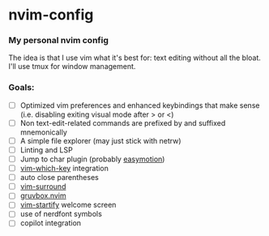 # nvim-config
### My personal nvim config

The idea is that I use vim what it's best for: text editing without all the bloat. I'll use tmux for window management.

### Goals:
- [ ] Optimized vim preferences and enhanced keybindings that make sense (i.e. disabling exiting visual mode after > or <)
- [ ] Non text-edit-related commands are prefixed by <super> and suffixed mnemonically
- [ ] A simple file explorer (may just stick with netrw)
- [ ] Linting and LSP
- [ ] Jump to char plugin (probably [easymotion](https://github.com/easymotion/vim-easymotion))
- [ ] [vim-which-key](https://github.com/liuchengxu/vim-which-key) integration
- [ ] auto close parentheses
- [ ] [vim-surround](https://github.com/tpope/vim-surround)
- [ ] [gruvbox.nvim](https://github.com/ellisonleao/gruvbox.nvim)
- [ ] [vim-startify](https://github.com/mhinz/vim-startify) welcome screen
- [ ] use of nerdfont symbols
- [ ] copilot integration

